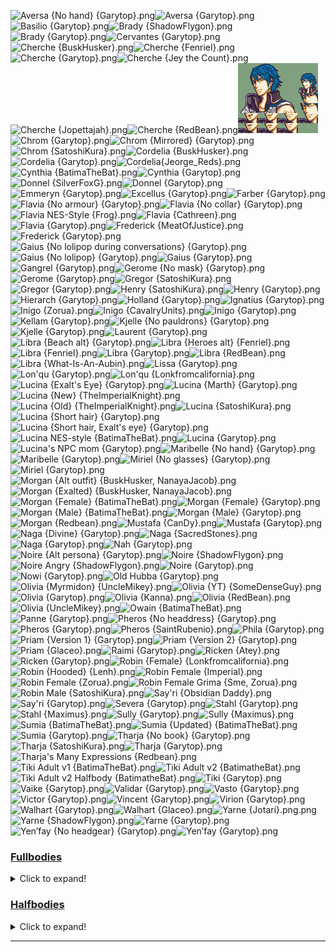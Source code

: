 ![Aversa {No hand} {Garytop}.png](https://raw.githubusercontent.com/Klokinator/FE-Repo/main/Portrait%20Repository/FE13%20Mugs%20(Awakening)/Aversa%20(No%20hand)%20%7BGarytop%7D.png "Aversa {No hand} {Garytop}.png")![Aversa {Garytop}.png](https://raw.githubusercontent.com/Klokinator/FE-Repo/main/Portrait%20Repository/FE13%20Mugs%20(Awakening)/Aversa%20%7BGarytop%7D.png "Aversa {Garytop}.png")![Basilio {Garytop}.png](https://raw.githubusercontent.com/Klokinator/FE-Repo/main/Portrait%20Repository/FE13%20Mugs%20(Awakening)/Basilio%20%7BGarytop%7D.png "Basilio {Garytop}.png")![Brady {ShadowFlygon}.png](https://raw.githubusercontent.com/Klokinator/FE-Repo/main/Portrait%20Repository/FE13%20Mugs%20(Awakening)/Brady%20(ShadowFlygon).png "Brady {ShadowFlygon}.png")![Brady {Garytop}.png](https://raw.githubusercontent.com/Klokinator/FE-Repo/main/Portrait%20Repository/FE13%20Mugs%20(Awakening)/Brady%20%7BGarytop%7D.png "Brady {Garytop}.png")![Cervantes {Garytop}.png](https://raw.githubusercontent.com/Klokinator/FE-Repo/main/Portrait%20Repository/FE13%20Mugs%20(Awakening)/Cervantes%20%7BGarytop%7D.png "Cervantes {Garytop}.png")![Cherche {BuskHusker}.png](https://raw.githubusercontent.com/Klokinator/FE-Repo/main/Portrait%20Repository/FE13%20Mugs%20(Awakening)/Cherche%20%7BBuskHusker%7D.png "Cherche {BuskHusker}.png")![Cherche {Fenriel}.png](https://raw.githubusercontent.com/Klokinator/FE-Repo/main/Portrait%20Repository/FE13%20Mugs%20(Awakening)/Cherche%20%7BFenriel%7D.png "Cherche {Fenriel}.png")![Cherche {Garytop}.png](https://raw.githubusercontent.com/Klokinator/FE-Repo/main/Portrait%20Repository/FE13%20Mugs%20(Awakening)/Cherche%20%7BGarytop%7D.png "Cherche {Garytop}.png")![Cherche {Jey the Count}.png](https://raw.githubusercontent.com/Klokinator/FE-Repo/main/Portrait%20Repository/FE13%20Mugs%20(Awakening)/Cherche%20%7BJey%20the%20Count%7D.png "Cherche {Jey the Count}.png")![Cherche {Jopettajah}.png](https://raw.githubusercontent.com/Klokinator/FE-Repo/main/Portrait%20Repository/FE13%20Mugs%20(Awakening)/Cherche%20%7BJopettajah%7D.png "Cherche {Jopettajah}.png")![Cherche {RedBean}.png](https://raw.githubusercontent.com/Klokinator/FE-Repo/main/Portrait%20Repository/FE13%20Mugs%20(Awakening)/Cherche%20%7BRedBean%7D.png "Cherche {RedBean}.png")![Chrom {Atey, Wasdye}.png](https://raw.githubusercontent.com/Klokinator/FE-Repo/main/Portrait%20Repository/FE13%20Mugs%20(Awakening)/Chrom%20(Atey,%20Wasdye).png "Chrom {Atey, Wasdye}.png")![Chrom {Garytop}.png](https://raw.githubusercontent.com/Klokinator/FE-Repo/main/Portrait%20Repository/FE13%20Mugs%20(Awakening)/Chrom%20(Garytop).png "Chrom {Garytop}.png")![Chrom {Mirrored} {Garytop}.png](https://raw.githubusercontent.com/Klokinator/FE-Repo/main/Portrait%20Repository/FE13%20Mugs%20(Awakening)/Chrom%20(Mirrored)%20(Garytop).png "Chrom {Mirrored} {Garytop}.png")![Chrom {SatoshiKura}.png](https://raw.githubusercontent.com/Klokinator/FE-Repo/main/Portrait%20Repository/FE13%20Mugs%20(Awakening)/Chrom%20(SatoshiKura).png "Chrom {SatoshiKura}.png")![Cordelia {BuskHusker}.png](https://raw.githubusercontent.com/Klokinator/FE-Repo/main/Portrait%20Repository/FE13%20Mugs%20(Awakening)/Cordelia%20(BuskHusker).png "Cordelia {BuskHusker}.png")![Cordelia {Garytop}.png](https://raw.githubusercontent.com/Klokinator/FE-Repo/main/Portrait%20Repository/FE13%20Mugs%20(Awakening)/Cordelia%20%7BGarytop%7D.png "Cordelia {Garytop}.png")![Cordelia{Jeorge_Reds}.png](https://raw.githubusercontent.com/Klokinator/FE-Repo/main/Portrait%20Repository/FE13%20Mugs%20(Awakening)/Cordelia(Jeorge_Reds).png "Cordelia{Jeorge_Reds}.png")![Cynthia {BatimaTheBat}.png](https://raw.githubusercontent.com/Klokinator/FE-Repo/main/Portrait%20Repository/FE13%20Mugs%20(Awakening)/Cynthia%20(BatimaTheBat).png "Cynthia {BatimaTheBat}.png")![Cynthia {Garytop}.png](https://raw.githubusercontent.com/Klokinator/FE-Repo/main/Portrait%20Repository/FE13%20Mugs%20(Awakening)/Cynthia%20%7BGarytop%7D.png "Cynthia {Garytop}.png")![Donnel {SilverFoxG}.png](https://raw.githubusercontent.com/Klokinator/FE-Repo/main/Portrait%20Repository/FE13%20Mugs%20(Awakening)/Donnel%20(SilverFoxG).png "Donnel {SilverFoxG}.png")![Donnel {Garytop}.png](https://raw.githubusercontent.com/Klokinator/FE-Repo/main/Portrait%20Repository/FE13%20Mugs%20(Awakening)/Donnel%20%7BGarytop%7D.png "Donnel {Garytop}.png")![Emmeryn {Garytop}.png](https://raw.githubusercontent.com/Klokinator/FE-Repo/main/Portrait%20Repository/FE13%20Mugs%20(Awakening)/Emmeryn%20%7BGarytop%7D.png "Emmeryn {Garytop}.png")![Excellus {Garytop}.png](https://raw.githubusercontent.com/Klokinator/FE-Repo/main/Portrait%20Repository/FE13%20Mugs%20(Awakening)/Excellus%20%7BGarytop%7D.png "Excellus {Garytop}.png")![Farber {Garytop}.png](https://raw.githubusercontent.com/Klokinator/FE-Repo/main/Portrait%20Repository/FE13%20Mugs%20(Awakening)/Farber%20%7BGarytop%7D.png "Farber {Garytop}.png")![Flavia {No armour} {Garytop}.png](https://raw.githubusercontent.com/Klokinator/FE-Repo/main/Portrait%20Repository/FE13%20Mugs%20(Awakening)/Flavia%20(No%20armour)%20%7BGarytop%7D.png "Flavia {No armour} {Garytop}.png")![Flavia {No collar} {Garytop}.png](https://raw.githubusercontent.com/Klokinator/FE-Repo/main/Portrait%20Repository/FE13%20Mugs%20(Awakening)/Flavia%20(No%20collar)%20%7BGarytop%7D.png "Flavia {No collar} {Garytop}.png")![Flavia NES-Style {Frog}.png](https://raw.githubusercontent.com/Klokinator/FE-Repo/main/Portrait%20Repository/FE13%20Mugs%20(Awakening)/Flavia%20NES-Style%20%7BFrog%7D.png "Flavia NES-Style {Frog}.png")![Flavia {Cathreen}.png](https://raw.githubusercontent.com/Klokinator/FE-Repo/main/Portrait%20Repository/FE13%20Mugs%20(Awakening)/Flavia%20%7BCathreen%7D.png "Flavia {Cathreen}.png")![Flavia {Garytop}.png](https://raw.githubusercontent.com/Klokinator/FE-Repo/main/Portrait%20Repository/FE13%20Mugs%20(Awakening)/Flavia%20%7BGarytop%7D.png "Flavia {Garytop}.png")![Frederick {MeatOfJustice}.png](https://raw.githubusercontent.com/Klokinator/FE-Repo/main/Portrait%20Repository/FE13%20Mugs%20(Awakening)/Frederick%20(MeatOfJustice).png "Frederick {MeatOfJustice}.png")![Frederick {Garytop}.png](https://raw.githubusercontent.com/Klokinator/FE-Repo/main/Portrait%20Repository/FE13%20Mugs%20(Awakening)/Frederick%20%7BGarytop%7D.png "Frederick {Garytop}.png")![Gaius {No lolipop during conversations} {Garytop}.png](https://raw.githubusercontent.com/Klokinator/FE-Repo/main/Portrait%20Repository/FE13%20Mugs%20(Awakening)/Gaius%20(No%20lolipop%20during%20conversations)%20%7BGarytop%7D.png "Gaius {No lolipop during conversations} {Garytop}.png")![Gaius {No lolipop} {Garytop}.png](https://raw.githubusercontent.com/Klokinator/FE-Repo/main/Portrait%20Repository/FE13%20Mugs%20(Awakening)/Gaius%20(No%20lolipop)%20%7BGarytop%7D.png "Gaius {No lolipop} {Garytop}.png")![Gaius {Garytop}.png](https://raw.githubusercontent.com/Klokinator/FE-Repo/main/Portrait%20Repository/FE13%20Mugs%20(Awakening)/Gaius%20%7BGarytop%7D.png "Gaius {Garytop}.png")![Gangrel {Garytop}.png](https://raw.githubusercontent.com/Klokinator/FE-Repo/main/Portrait%20Repository/FE13%20Mugs%20(Awakening)/Gangrel%20%7BGarytop%7D.png "Gangrel {Garytop}.png")![Gerome {No mask} {Garytop}.png](https://raw.githubusercontent.com/Klokinator/FE-Repo/main/Portrait%20Repository/FE13%20Mugs%20(Awakening)/Gerome%20(No%20mask)%20%7BGarytop%7D.png "Gerome {No mask} {Garytop}.png")![Gerome {Garytop}.png](https://raw.githubusercontent.com/Klokinator/FE-Repo/main/Portrait%20Repository/FE13%20Mugs%20(Awakening)/Gerome%20%7BGarytop%7D.png "Gerome {Garytop}.png")![Gregor {SatoshiKura}.png](https://raw.githubusercontent.com/Klokinator/FE-Repo/main/Portrait%20Repository/FE13%20Mugs%20(Awakening)/Gregor%20(SatoshiKura).png "Gregor {SatoshiKura}.png")![Gregor {Garytop}.png](https://raw.githubusercontent.com/Klokinator/FE-Repo/main/Portrait%20Repository/FE13%20Mugs%20(Awakening)/Gregor%20%7BGarytop%7D.png "Gregor {Garytop}.png")![Henry {SatoshiKura}.png](https://raw.githubusercontent.com/Klokinator/FE-Repo/main/Portrait%20Repository/FE13%20Mugs%20(Awakening)/Henry%20(SatoshiKura).png "Henry {SatoshiKura}.png")![Henry {Garytop}.png](https://raw.githubusercontent.com/Klokinator/FE-Repo/main/Portrait%20Repository/FE13%20Mugs%20(Awakening)/Henry%20%7BGarytop%7D.png "Henry {Garytop}.png")![Hierarch {Garytop}.png](https://raw.githubusercontent.com/Klokinator/FE-Repo/main/Portrait%20Repository/FE13%20Mugs%20(Awakening)/Hierarch%20%7BGarytop%7D.png "Hierarch {Garytop}.png")![Holland {Garytop}.png](https://raw.githubusercontent.com/Klokinator/FE-Repo/main/Portrait%20Repository/FE13%20Mugs%20(Awakening)/Holland%20%7BGarytop%7D.png "Holland {Garytop}.png")![Ignatius {Garytop}.png](https://raw.githubusercontent.com/Klokinator/FE-Repo/main/Portrait%20Repository/FE13%20Mugs%20(Awakening)/Ignatius%20%7BGarytop%7D.png "Ignatius {Garytop}.png")![Inigo {Zorua}.png](https://raw.githubusercontent.com/Klokinator/FE-Repo/main/Portrait%20Repository/FE13%20Mugs%20(Awakening)/Inigo%20(Zorua).png "Inigo {Zorua}.png")![Inigo {CavalryUnits}.png](https://raw.githubusercontent.com/Klokinator/FE-Repo/main/Portrait%20Repository/FE13%20Mugs%20(Awakening)/Inigo%20%7BCavalryUnits%7D.png "Inigo {CavalryUnits}.png")![Inigo {Garytop}.png](https://raw.githubusercontent.com/Klokinator/FE-Repo/main/Portrait%20Repository/FE13%20Mugs%20(Awakening)/Inigo%20%7BGarytop%7D.png "Inigo {Garytop}.png")![Kellam {Garytop}.png](https://raw.githubusercontent.com/Klokinator/FE-Repo/main/Portrait%20Repository/FE13%20Mugs%20(Awakening)/Kellam%20%7BGarytop%7D.png "Kellam {Garytop}.png")![Kjelle {No pauldrons} {Garytop}.png](https://raw.githubusercontent.com/Klokinator/FE-Repo/main/Portrait%20Repository/FE13%20Mugs%20(Awakening)/Kjelle%20(No%20pauldrons)%20%7BGarytop%7D.png "Kjelle {No pauldrons} {Garytop}.png")![Kjelle {Garytop}.png](https://raw.githubusercontent.com/Klokinator/FE-Repo/main/Portrait%20Repository/FE13%20Mugs%20(Awakening)/Kjelle%20%7BGarytop%7D.png "Kjelle {Garytop}.png")![Laurent {Garytop}.png](https://raw.githubusercontent.com/Klokinator/FE-Repo/main/Portrait%20Repository/FE13%20Mugs%20(Awakening)/Laurent%20%7BGarytop%7D.png "Laurent {Garytop}.png")![Libra {Beach alt} {Garytop}.png](https://raw.githubusercontent.com/Klokinator/FE-Repo/main/Portrait%20Repository/FE13%20Mugs%20(Awakening)/Libra%20(Beach%20alt)%20%7BGarytop%7D.png "Libra {Beach alt} {Garytop}.png")![Libra {Heroes alt} {Fenriel}.png](https://raw.githubusercontent.com/Klokinator/FE-Repo/main/Portrait%20Repository/FE13%20Mugs%20(Awakening)/Libra%20(Heroes%20alt)%20%7BFenriel%7D.png "Libra {Heroes alt} {Fenriel}.png")![Libra {Fenriel}.png](https://raw.githubusercontent.com/Klokinator/FE-Repo/main/Portrait%20Repository/FE13%20Mugs%20(Awakening)/Libra%20%7BFenriel%7D.png "Libra {Fenriel}.png")![Libra {Garytop}.png](https://raw.githubusercontent.com/Klokinator/FE-Repo/main/Portrait%20Repository/FE13%20Mugs%20(Awakening)/Libra%20%7BGarytop%7D.png "Libra {Garytop}.png")![Libra {RedBean}.png](https://raw.githubusercontent.com/Klokinator/FE-Repo/main/Portrait%20Repository/FE13%20Mugs%20(Awakening)/Libra%20%7BRedBean%7D.png "Libra {RedBean}.png")![Libra {What-Is-An-Aubin}.png](https://raw.githubusercontent.com/Klokinator/FE-Repo/main/Portrait%20Repository/FE13%20Mugs%20(Awakening)/Libra%20%7BWhat-Is-An-Aubin%7D.png "Libra {What-Is-An-Aubin}.png")![Lissa {Garytop}.png](https://raw.githubusercontent.com/Klokinator/FE-Repo/main/Portrait%20Repository/FE13%20Mugs%20(Awakening)/Lissa%20(Garytop).png "Lissa {Garytop}.png")![Lon'qu {Garytop}.png](https://raw.githubusercontent.com/Klokinator/FE-Repo/main/Portrait%20Repository/FE13%20Mugs%20(Awakening)/Lon'qu%20%7BGarytop%7D.png "Lon'qu {Garytop}.png")![Lon'qu {Lonkfromcalifornia}.png](https://raw.githubusercontent.com/Klokinator/FE-Repo/main/Portrait%20Repository/FE13%20Mugs%20(Awakening)/Lon'qu%20%7BLonkfromcalifornia%7D.png "Lon'qu {Lonkfromcalifornia}.png")![Lucina {Exalt's Eye} {Garytop}.png](https://raw.githubusercontent.com/Klokinator/FE-Repo/main/Portrait%20Repository/FE13%20Mugs%20(Awakening)/Lucina%20(Exalt's%20Eye)%20%7BGarytop%7D.png "Lucina {Exalt's Eye} {Garytop}.png")![Lucina {Marth} {Garytop}.png](https://raw.githubusercontent.com/Klokinator/FE-Repo/main/Portrait%20Repository/FE13%20Mugs%20(Awakening)/Lucina%20(Marth)%20%7BGarytop%7D.png "Lucina {Marth} {Garytop}.png")![Lucina {New} {TheImperialKnight}.png](https://raw.githubusercontent.com/Klokinator/FE-Repo/main/Portrait%20Repository/FE13%20Mugs%20(Awakening)/Lucina%20(New)%20(TheImperialKnight).png "Lucina {New} {TheImperialKnight}.png")![Lucina {Old} {TheImperialKnight}.png](https://raw.githubusercontent.com/Klokinator/FE-Repo/main/Portrait%20Repository/FE13%20Mugs%20(Awakening)/Lucina%20(Old)%20(TheImperialKnight).png "Lucina {Old} {TheImperialKnight}.png")![Lucina {SatoshiKura}.png](https://raw.githubusercontent.com/Klokinator/FE-Repo/main/Portrait%20Repository/FE13%20Mugs%20(Awakening)/Lucina%20(SatoshiKura).png "Lucina {SatoshiKura}.png")![Lucina {Short hair} {Garytop}.png](https://raw.githubusercontent.com/Klokinator/FE-Repo/main/Portrait%20Repository/FE13%20Mugs%20(Awakening)/Lucina%20(Short%20hair)%20%7BGarytop%7D.png "Lucina {Short hair} {Garytop}.png")![Lucina {Short hair, Exalt's eye} {Garytop}.png](https://raw.githubusercontent.com/Klokinator/FE-Repo/main/Portrait%20Repository/FE13%20Mugs%20(Awakening)/Lucina%20(Short%20hair,%20Exalt's%20eye)%20%7BGarytop%7D.png "Lucina {Short hair, Exalt's eye} {Garytop}.png")![Lucina NES-style {BatimaTheBat}.png](https://raw.githubusercontent.com/Klokinator/FE-Repo/main/Portrait%20Repository/FE13%20Mugs%20(Awakening)/Lucina%20NES-style%20(BatimaTheBat).png "Lucina NES-style {BatimaTheBat}.png")![Lucina {Garytop}.png](https://raw.githubusercontent.com/Klokinator/FE-Repo/main/Portrait%20Repository/FE13%20Mugs%20(Awakening)/Lucina%20%7BGarytop%7D.png "Lucina {Garytop}.png")![Lucina's NPC mom {Garytop}.png](https://raw.githubusercontent.com/Klokinator/FE-Repo/main/Portrait%20Repository/FE13%20Mugs%20(Awakening)/Lucina's%20NPC%20mom%20%7BGarytop%7D.png "Lucina's NPC mom {Garytop}.png")![Maribelle {No hand} {Garytop}.png](https://raw.githubusercontent.com/Klokinator/FE-Repo/main/Portrait%20Repository/FE13%20Mugs%20(Awakening)/Maribelle%20(No%20hand)%20%7BGarytop%7D.png "Maribelle {No hand} {Garytop}.png")![Maribelle {Garytop}.png](https://raw.githubusercontent.com/Klokinator/FE-Repo/main/Portrait%20Repository/FE13%20Mugs%20(Awakening)/Maribelle%20%7BGarytop%7D.png "Maribelle {Garytop}.png")![Miriel {No glasses} {Garytop}.png](https://raw.githubusercontent.com/Klokinator/FE-Repo/main/Portrait%20Repository/FE13%20Mugs%20(Awakening)/Miriel%20(No%20glasses)%20%7BGarytop%7D.png "Miriel {No glasses} {Garytop}.png")![Miriel {Garytop}.png](https://raw.githubusercontent.com/Klokinator/FE-Repo/main/Portrait%20Repository/FE13%20Mugs%20(Awakening)/Miriel%20%7BGarytop%7D.png "Miriel {Garytop}.png")![Morgan {Alt outfit} {BuskHusker,  NanayaJacob}.png](https://raw.githubusercontent.com/Klokinator/FE-Repo/main/Portrait%20Repository/FE13%20Mugs%20(Awakening)/Morgan%20(Alt%20outfit)%20(BuskHusker,%20%20NanayaJacob).png "Morgan {Alt outfit} {BuskHusker,  NanayaJacob}.png")![Morgan {Exalted} {BuskHusker,  NanayaJacob}.png](https://raw.githubusercontent.com/Klokinator/FE-Repo/main/Portrait%20Repository/FE13%20Mugs%20(Awakening)/Morgan%20(Exalted)%20(BuskHusker,%20%20NanayaJacob).png "Morgan {Exalted} {BuskHusker,  NanayaJacob}.png")![Morgan {Female} {BatimaTheBat}.png](https://raw.githubusercontent.com/Klokinator/FE-Repo/main/Portrait%20Repository/FE13%20Mugs%20(Awakening)/Morgan%20(Female)%20(BatimaTheBat).png "Morgan {Female} {BatimaTheBat}.png")![Morgan {Female} {Garytop}.png](https://raw.githubusercontent.com/Klokinator/FE-Repo/main/Portrait%20Repository/FE13%20Mugs%20(Awakening)/Morgan%20(Female)%20%7BGarytop%7D.png "Morgan {Female} {Garytop}.png")![Morgan {Male} {BatimaTheBat}.png](https://raw.githubusercontent.com/Klokinator/FE-Repo/main/Portrait%20Repository/FE13%20Mugs%20(Awakening)/Morgan%20(Male)%20(BatimaTheBat).png "Morgan {Male} {BatimaTheBat}.png")![Morgan {Male} {Garytop}.png](https://raw.githubusercontent.com/Klokinator/FE-Repo/main/Portrait%20Repository/FE13%20Mugs%20(Awakening)/Morgan%20(Male)%20%7BGarytop%7D.png "Morgan {Male} {Garytop}.png")![Morgan {Redbean}.png](https://raw.githubusercontent.com/Klokinator/FE-Repo/main/Portrait%20Repository/FE13%20Mugs%20(Awakening)/Morgan%20(Redbean).png "Morgan {Redbean}.png")![Mustafa {CanDy}.png](https://raw.githubusercontent.com/Klokinator/FE-Repo/main/Portrait%20Repository/FE13%20Mugs%20(Awakening)/Mustafa%20(CanDy).png "Mustafa {CanDy}.png")![Mustafa {Garytop}.png](https://raw.githubusercontent.com/Klokinator/FE-Repo/main/Portrait%20Repository/FE13%20Mugs%20(Awakening)/Mustafa%20%7BGarytop%7D.png "Mustafa {Garytop}.png")![Naga {Divine} {Garytop}.png](https://raw.githubusercontent.com/Klokinator/FE-Repo/main/Portrait%20Repository/FE13%20Mugs%20(Awakening)/Naga%20(Divine)%20%7BGarytop%7D.png "Naga {Divine} {Garytop}.png")![Naga {SacredStones}.png](https://raw.githubusercontent.com/Klokinator/FE-Repo/main/Portrait%20Repository/FE13%20Mugs%20(Awakening)/Naga%20(SacredStones).png "Naga {SacredStones}.png")![Naga {Garytop}.png](https://raw.githubusercontent.com/Klokinator/FE-Repo/main/Portrait%20Repository/FE13%20Mugs%20(Awakening)/Naga%20%7BGarytop%7D.png "Naga {Garytop}.png")![Nah {Garytop}.png](https://raw.githubusercontent.com/Klokinator/FE-Repo/main/Portrait%20Repository/FE13%20Mugs%20(Awakening)/Nah%20%7BGarytop%7D.png "Nah {Garytop}.png")![Noire {Alt persona} {Garytop}.png](https://raw.githubusercontent.com/Klokinator/FE-Repo/main/Portrait%20Repository/FE13%20Mugs%20(Awakening)/Noire%20(Alt%20persona)%20%7BGarytop%7D.png "Noire {Alt persona} {Garytop}.png")![Noire {ShadowFlygon}.png](https://raw.githubusercontent.com/Klokinator/FE-Repo/main/Portrait%20Repository/FE13%20Mugs%20(Awakening)/Noire%20(ShadowFlygon).png "Noire {ShadowFlygon}.png")![Noire Angry {ShadowFlygon}.png](https://raw.githubusercontent.com/Klokinator/FE-Repo/main/Portrait%20Repository/FE13%20Mugs%20(Awakening)/Noire%20Angry%20(ShadowFlygon).png "Noire Angry {ShadowFlygon}.png")![Noire {Garytop}.png](https://raw.githubusercontent.com/Klokinator/FE-Repo/main/Portrait%20Repository/FE13%20Mugs%20(Awakening)/Noire%20%7BGarytop%7D.png "Noire {Garytop}.png")![Nowi {Garytop}.png](https://raw.githubusercontent.com/Klokinator/FE-Repo/main/Portrait%20Repository/FE13%20Mugs%20(Awakening)/Nowi%20%7BGarytop%7D.png "Nowi {Garytop}.png")![Old Hubba {Garytop}.png](https://raw.githubusercontent.com/Klokinator/FE-Repo/main/Portrait%20Repository/FE13%20Mugs%20(Awakening)/Old%20Hubba%20%7BGarytop%7D.png "Old Hubba {Garytop}.png")![Olivia {Myrmidon} {UncleMikey}.png](https://raw.githubusercontent.com/Klokinator/FE-Repo/main/Portrait%20Repository/FE13%20Mugs%20(Awakening)/Olivia%20(Myrmidon)%20%7BUncleMikey%7D.png "Olivia {Myrmidon} {UncleMikey}.png")![Olivia {YT} {SomeDenseGuy}.png](https://raw.githubusercontent.com/Klokinator/FE-Repo/main/Portrait%20Repository/FE13%20Mugs%20(Awakening)/Olivia%20(YT)%20(SomeDenseGuy).png "Olivia {YT} {SomeDenseGuy}.png")![Olivia {Garytop}.png](https://raw.githubusercontent.com/Klokinator/FE-Repo/main/Portrait%20Repository/FE13%20Mugs%20(Awakening)/Olivia%20%7BGarytop%7D.png "Olivia {Garytop}.png")![Olivia {Kanna}.png](https://raw.githubusercontent.com/Klokinator/FE-Repo/main/Portrait%20Repository/FE13%20Mugs%20(Awakening)/Olivia%20%7BKanna%7D.png "Olivia {Kanna}.png")![Olivia {RedBean}.png](https://raw.githubusercontent.com/Klokinator/FE-Repo/main/Portrait%20Repository/FE13%20Mugs%20(Awakening)/Olivia%20%7BRedBean%7D.png "Olivia {RedBean}.png")![Olivia {UncleMikey}.png](https://raw.githubusercontent.com/Klokinator/FE-Repo/main/Portrait%20Repository/FE13%20Mugs%20(Awakening)/Olivia%20%7BUncleMikey%7D.png "Olivia {UncleMikey}.png")![Owain {BatimaTheBat}.png](https://raw.githubusercontent.com/Klokinator/FE-Repo/main/Portrait%20Repository/FE13%20Mugs%20(Awakening)/Owain%20(BatimaTheBat).png "Owain {BatimaTheBat}.png")![Panne {Garytop}.png](https://raw.githubusercontent.com/Klokinator/FE-Repo/main/Portrait%20Repository/FE13%20Mugs%20(Awakening)/Panne%20%7BGarytop%7D.png "Panne {Garytop}.png")![Pheros {No headdress} {Garytop}.png](https://raw.githubusercontent.com/Klokinator/FE-Repo/main/Portrait%20Repository/FE13%20Mugs%20(Awakening)/Pheros%20(No%20headdress)%20%7BGarytop%7D.png "Pheros {No headdress} {Garytop}.png")![Pheros {Garytop}.png](https://raw.githubusercontent.com/Klokinator/FE-Repo/main/Portrait%20Repository/FE13%20Mugs%20(Awakening)/Pheros%20%7BGarytop%7D.png "Pheros {Garytop}.png")![Pheros {SaintRubenio}.png](https://raw.githubusercontent.com/Klokinator/FE-Repo/main/Portrait%20Repository/FE13%20Mugs%20(Awakening)/Pheros%20%7BSaintRubenio%7D.png "Pheros {SaintRubenio}.png")![Phila {Garytop}.png](https://raw.githubusercontent.com/Klokinator/FE-Repo/main/Portrait%20Repository/FE13%20Mugs%20(Awakening)/Phila%20%7BGarytop%7D.png "Phila {Garytop}.png")![Priam {Version 1} {Garytop}.png](https://raw.githubusercontent.com/Klokinator/FE-Repo/main/Portrait%20Repository/FE13%20Mugs%20(Awakening)/Priam%20(Version%201)%20%7BGarytop%7D.png "Priam {Version 1} {Garytop}.png")![Priam {Version 2} {Garytop}.png](https://raw.githubusercontent.com/Klokinator/FE-Repo/main/Portrait%20Repository/FE13%20Mugs%20(Awakening)/Priam%20(Version%202)%20%7BGarytop%7D.png "Priam {Version 2} {Garytop}.png")![Priam {Glaceo}.png](https://raw.githubusercontent.com/Klokinator/FE-Repo/main/Portrait%20Repository/FE13%20Mugs%20(Awakening)/Priam%20%7BGlaceo%7D.png "Priam {Glaceo}.png")![Raimi {Garytop}.png](https://raw.githubusercontent.com/Klokinator/FE-Repo/main/Portrait%20Repository/FE13%20Mugs%20(Awakening)/Raimi%20%7BGarytop%7D.png "Raimi {Garytop}.png")![Ricken {Atey}.png](https://raw.githubusercontent.com/Klokinator/FE-Repo/main/Portrait%20Repository/FE13%20Mugs%20(Awakening)/Ricken%20%7BAtey%7D.png "Ricken {Atey}.png")![Ricken {Garytop}.png](https://raw.githubusercontent.com/Klokinator/FE-Repo/main/Portrait%20Repository/FE13%20Mugs%20(Awakening)/Ricken%20%7BGarytop%7D.png "Ricken {Garytop}.png")![Robin {Female} {Lonkfromcalifornia}.png](https://raw.githubusercontent.com/Klokinator/FE-Repo/main/Portrait%20Repository/FE13%20Mugs%20(Awakening)/Robin%20(Female)%20%7BLonkfromcalifornia%7D.png "Robin {Female} {Lonkfromcalifornia}.png")![Robin {Hooded} {Lenh}.png](https://raw.githubusercontent.com/Klokinator/FE-Repo/main/Portrait%20Repository/FE13%20Mugs%20(Awakening)/Robin%20(Hooded)%20(Lenh).png "Robin {Hooded} {Lenh}.png")![Robin Female {Imperial}.png](https://raw.githubusercontent.com/Klokinator/FE-Repo/main/Portrait%20Repository/FE13%20Mugs%20(Awakening)/Robin%20Female%20(Imperial).png "Robin Female {Imperial}.png")![Robin Female {Zorua}.png](https://raw.githubusercontent.com/Klokinator/FE-Repo/main/Portrait%20Repository/FE13%20Mugs%20(Awakening)/Robin%20Female%20(Zorua).png "Robin Female {Zorua}.png")![Robin Female Grima {Sme, Zorua}.png](https://raw.githubusercontent.com/Klokinator/FE-Repo/main/Portrait%20Repository/FE13%20Mugs%20(Awakening)/Robin%20Female%20Grima%20(Sme,%20Zorua).png "Robin Female Grima {Sme, Zorua}.png")![Robin Male {SatoshiKura}.png](https://raw.githubusercontent.com/Klokinator/FE-Repo/main/Portrait%20Repository/FE13%20Mugs%20(Awakening)/Robin%20Male%20(SatoshiKura).png "Robin Male {SatoshiKura}.png")![Say'ri {Obsidian Daddy}.png](https://raw.githubusercontent.com/Klokinator/FE-Repo/main/Portrait%20Repository/FE13%20Mugs%20(Awakening)/Say'ri%20(Obsidian%20Daddy).png "Say'ri {Obsidian Daddy}.png")![Say'ri {Garytop}.png](https://raw.githubusercontent.com/Klokinator/FE-Repo/main/Portrait%20Repository/FE13%20Mugs%20(Awakening)/Say'ri%20%7BGarytop%7D.png "Say'ri {Garytop}.png")![Severa {Garytop}.png](https://raw.githubusercontent.com/Klokinator/FE-Repo/main/Portrait%20Repository/FE13%20Mugs%20(Awakening)/Severa%20%7BGarytop%7D.png "Severa {Garytop}.png")![Stahl {Garytop}.png](https://raw.githubusercontent.com/Klokinator/FE-Repo/main/Portrait%20Repository/FE13%20Mugs%20(Awakening)/Stahl%20%7BGarytop%7D.png "Stahl {Garytop}.png")![Stahl {Maximus}.png](https://raw.githubusercontent.com/Klokinator/FE-Repo/main/Portrait%20Repository/FE13%20Mugs%20(Awakening)/Stahl%20%7BMaximus%7D.png "Stahl {Maximus}.png")![Sully {Garytop}.png](https://raw.githubusercontent.com/Klokinator/FE-Repo/main/Portrait%20Repository/FE13%20Mugs%20(Awakening)/Sully%20%7BGarytop%7D.png "Sully {Garytop}.png")![Sully {Maximus}.png](https://raw.githubusercontent.com/Klokinator/FE-Repo/main/Portrait%20Repository/FE13%20Mugs%20(Awakening)/Sully%20%7BMaximus%7D.png "Sully {Maximus}.png")![Sumia {BatimaTheBat}.png](https://raw.githubusercontent.com/Klokinator/FE-Repo/main/Portrait%20Repository/FE13%20Mugs%20(Awakening)/Sumia%20(BatimaTheBat).png "Sumia {BatimaTheBat}.png")![Sumia {Updated} {BatimaTheBat}.png](https://raw.githubusercontent.com/Klokinator/FE-Repo/main/Portrait%20Repository/FE13%20Mugs%20(Awakening)/Sumia%20(Updated)%20(BatimaTheBat).png "Sumia {Updated} {BatimaTheBat}.png")![Sumia {Garytop}.png](https://raw.githubusercontent.com/Klokinator/FE-Repo/main/Portrait%20Repository/FE13%20Mugs%20(Awakening)/Sumia%20%7BGarytop%7D.png "Sumia {Garytop}.png")![Tharja {No book} {Garytop}.png](https://raw.githubusercontent.com/Klokinator/FE-Repo/main/Portrait%20Repository/FE13%20Mugs%20(Awakening)/Tharja%20(No%20book)%20%7BGarytop%7D.png "Tharja {No book} {Garytop}.png")![Tharja {SatoshiKura}.png](https://raw.githubusercontent.com/Klokinator/FE-Repo/main/Portrait%20Repository/FE13%20Mugs%20(Awakening)/Tharja%20(SatoshiKura).png "Tharja {SatoshiKura}.png")![Tharja {Garytop}.png](https://raw.githubusercontent.com/Klokinator/FE-Repo/main/Portrait%20Repository/FE13%20Mugs%20(Awakening)/Tharja%20%7BGarytop%7D.png "Tharja {Garytop}.png")![Tharja's Many Expressions {Redbean}.png](https://raw.githubusercontent.com/Klokinator/FE-Repo/main/Portrait%20Repository/FE13%20Mugs%20(Awakening)/Tharja's%20Many%20Expressions%20%7BRedbean%7D.png "Tharja's Many Expressions {Redbean}.png")![Tiki Adult v1 {BatimaTheBat}.png](https://raw.githubusercontent.com/Klokinator/FE-Repo/main/Portrait%20Repository/FE13%20Mugs%20(Awakening)/Tiki%20Adult%20v1%20(BatimaTheBat).png "Tiki Adult v1 {BatimaTheBat}.png")![Tiki Adult v2 {BatimatheBat}.png](https://raw.githubusercontent.com/Klokinator/FE-Repo/main/Portrait%20Repository/FE13%20Mugs%20(Awakening)/Tiki%20Adult%20v2%20(BatimatheBat).png "Tiki Adult v2 {BatimatheBat}.png")![Tiki Adult v2 Halfbody {BatimatheBat}.png](https://raw.githubusercontent.com/Klokinator/FE-Repo/main/Portrait%20Repository/FE13%20Mugs%20(Awakening)/Tiki%20Adult%20v2%20Halfbody%20(BatimatheBat).png "Tiki Adult v2 Halfbody {BatimatheBat}.png")![Tiki {Garytop}.png](https://raw.githubusercontent.com/Klokinator/FE-Repo/main/Portrait%20Repository/FE13%20Mugs%20(Awakening)/Tiki%20%7BGarytop%7D.png "Tiki {Garytop}.png")![Vaike {Garytop}.png](https://raw.githubusercontent.com/Klokinator/FE-Repo/main/Portrait%20Repository/FE13%20Mugs%20(Awakening)/Vaike%20%7BGarytop%7D.png "Vaike {Garytop}.png")![Validar {Garytop}.png](https://raw.githubusercontent.com/Klokinator/FE-Repo/main/Portrait%20Repository/FE13%20Mugs%20(Awakening)/Validar%20%7BGarytop%7D.png "Validar {Garytop}.png")![Vasto {Garytop}.png](https://raw.githubusercontent.com/Klokinator/FE-Repo/main/Portrait%20Repository/FE13%20Mugs%20(Awakening)/Vasto%20%7BGarytop%7D.png "Vasto {Garytop}.png")![Victor {Garytop}.png](https://raw.githubusercontent.com/Klokinator/FE-Repo/main/Portrait%20Repository/FE13%20Mugs%20(Awakening)/Victor%20%7BGarytop%7D.png "Victor {Garytop}.png")![Vincent {Garytop}.png](https://raw.githubusercontent.com/Klokinator/FE-Repo/main/Portrait%20Repository/FE13%20Mugs%20(Awakening)/Vincent%20%7BGarytop%7D.png "Vincent {Garytop}.png")![Virion {Garytop}.png](https://raw.githubusercontent.com/Klokinator/FE-Repo/main/Portrait%20Repository/FE13%20Mugs%20(Awakening)/Virion%20%7BGarytop%7D.png "Virion {Garytop}.png")![Walhart {Garytop}.png](https://raw.githubusercontent.com/Klokinator/FE-Repo/main/Portrait%20Repository/FE13%20Mugs%20(Awakening)/Walhart%20%7BGarytop%7D.png "Walhart {Garytop}.png")![Walhart {Glaceo}.png](https://raw.githubusercontent.com/Klokinator/FE-Repo/main/Portrait%20Repository/FE13%20Mugs%20(Awakening)/Walhart%20%7BGlaceo%7D.png "Walhart {Glaceo}.png")![Yarne {Jotari}.png.png](https://raw.githubusercontent.com/Klokinator/FE-Repo/main/Portrait%20Repository/FE13%20Mugs%20(Awakening)/Yarne%20(Jotari).png.png "Yarne {Jotari}.png.png")![Yarne {ShadowFlygon}.png](https://raw.githubusercontent.com/Klokinator/FE-Repo/main/Portrait%20Repository/FE13%20Mugs%20(Awakening)/Yarne%20(ShadowFlygon).png "Yarne {ShadowFlygon}.png")![Yarne {Garytop}.png](https://raw.githubusercontent.com/Klokinator/FE-Repo/main/Portrait%20Repository/FE13%20Mugs%20(Awakening)/Yarne%20%7BGarytop%7D.png "Yarne {Garytop}.png")![Yen’fay {No headgear} {Garytop}.png](https://raw.githubusercontent.com/Klokinator/FE-Repo/main/Portrait%20Repository/FE13%20Mugs%20(Awakening)/Yen%E2%80%99fay%20(No%20headgear)%20%7BGarytop%7D.png "Yen’fay {No headgear} {Garytop}.png")![Yen’fay {Garytop}.png](https://raw.githubusercontent.com/Klokinator/FE-Repo/main/Portrait%20Repository/FE13%20Mugs%20(Awakening)/Yen%E2%80%99fay%20%7BGarytop%7D.png "Yen’fay {Garytop}.png")

### [Fullbodies](Fullbodies)

<details><summary>Click to expand!</summary>

![Cherche {Jey the Count}.png](https://raw.githubusercontent.com/Klokinator/FE-Repo/main/Portrait%20Repository/FE13%20Mugs%20(Awakening)/Fullbodies/Cherche%20%7BJey%20the%20Count%7D.png "Cherche {Jey the Count}.png")



----



</details>

### [Halfbodies](Halfbodies)

<details><summary>Click to expand!</summary>

![Cherche {Jey the Count}.png](https://raw.githubusercontent.com/Klokinator/FE-Repo/main/Portrait%20Repository/FE13%20Mugs%20(Awakening)/Halfbodies/Cherche%20%7BJey%20the%20Count%7D.png "Cherche {Jey the Count}.png")![Say'ri {Obsidian Daddy}.png](https://raw.githubusercontent.com/Klokinator/FE-Repo/main/Portrait%20Repository/FE13%20Mugs%20(Awakening)/Halfbodies/Say'ri%20(Obsidian%20Daddy).png "Say'ri {Obsidian Daddy}.png")



----



</details>



----

